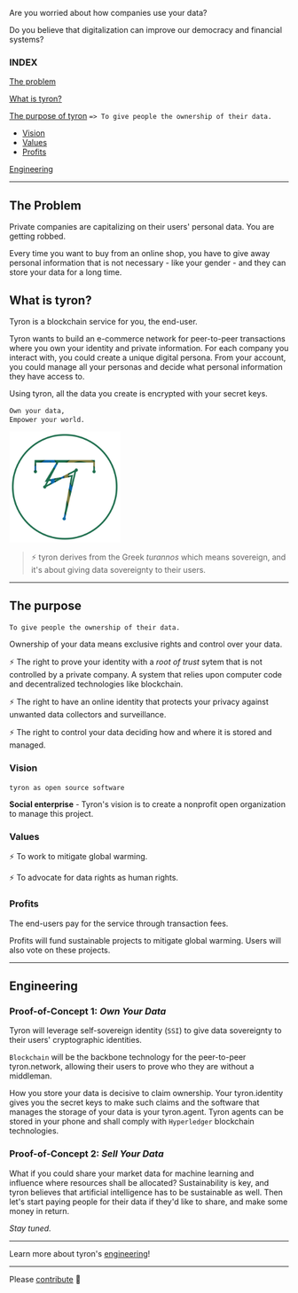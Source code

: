 Are you worried about how companies use your data?

Do you believe that digitalization can improve our democracy and financial systems?

### INDEX
[The problem](#the-problem)

[What is tyron?](#what-is-tyron)

[The purpose of tyron](#purpose) ```=> To give people the ownership of their data.```
 * [Vision](#vision)
 * [Values](#values)
 * [Profits](#profits)
 
[Engineering](#engineering)

---

## The Problem
Private companies are capitalizing on their users' personal data. You are getting robbed.

Every time you want to buy from an online shop, you have to give away personal information that is not necessary - like your gender - and they can store your data for a long time.

## What is tyron?
Tyron is a blockchain service for you, the end-user.

Tyron wants to build an e-commerce network for peer-to-peer transactions where you own your identity and private information. For each company you interact with, you could create a unique digital persona. From your account, you could manage all your personas and decide what personal information they have access to.

Using tyron, all the data you create is encrypted with your secret keys.

```
Own your data,
Empower your world.
```
<img src="/images/tyron.png" alt="tyron" title="tyron's logo prototype" width="200" height="200" />

> :zap: tyron derives from the Greek _turannos_ which means sovereign, and it's about giving data sovereignty to their users.

---

## The purpose
```
To give people the ownership of their data.
```
Ownership of your data means exclusive rights and control over your data.

:zap: The right to prove your identity with a _root of trust_ sytem that is not controlled by a private company. A system that relies upon computer code and decentralized technologies like blockchain.

:zap: The right to have an online identity that protects your privacy against unwanted data collectors and surveillance.

:zap: The right to control your data deciding how and where it is stored and managed.

### Vision
```tyron as open source software```

**Social enterprise** - Tyron's vision is to create a nonprofit open organization to manage this project.
### Values
:zap: To work to mitigate global warming.

:zap: To advocate for data rights as human rights.

### Profits
The end-users pay for the service through transaction fees.

Profits will fund sustainable projects to mitigate global warming. Users will also vote on these projects.

---

## Engineering
### Proof-of-Concept 1: _Own Your Data_
Tyron will leverage self-sovereign identity (```SSI```) to give data sovereignty to their users' cryptographic identities.

```Blockchain``` will be the backbone technology for the peer-to-peer tyron.network, allowing their users to prove who they are without a middleman.

How you store your data is decisive to claim ownership. Your tyron.identity gives you the secret keys to make such claims and the software that manages the storage of your data is your tyron.agent. Tyron agents can be stored in your phone and shall comply with ```Hyperledger``` blockchain technologies.

### Proof-of-Concept 2: _Sell Your Data_
What if you could share your market data for machine learning and influence where resources shall be allocated? Sustainability is key, and tyron believes that artificial intelligence has to be sustainable as well. Then let's start paying people for their data if they'd like to share, and make some money in return.

_Stay tuned._

---

Learn more about tyron's [engineering](/engineering/engineering.md)!

---

Please [contribute](/ecosystem/contribute.md) :high_brightness:
